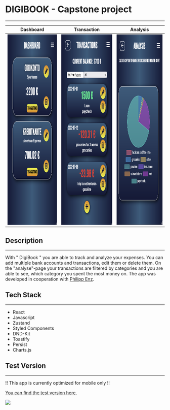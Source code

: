 # DIGIBOOK - Capstone project

---

|                          Dashboard                          |                          Transaction                           |                          Analysis                          |
| :---------------------------------------------------------: | :------------------------------------------------------------: | :--------------------------------------------------------: |
| <img src="public/Dashboard.png" width="375" height="600" /> | <img src="public/Transactions.png" width="375" height="600" /> | <img src="public/Analysis.png" width="375" height="600" /> |

## Description

---

With " DigiBook " you are able to track and analyze your expenses. You can add multiple bank accounts and transactions, edit them or delete them. On the "analyse"-page your transactions are filtered by categories and you are able to see, which category you spent the most money on. The app was developed in cooperation with [Philipp Enz](https://github.com/p-enz).

## Tech Stack

---

-   React
-   Javascript
-   Zustand
-   Styled Components
-   DND-Kit
-   Toastify
-   Persist
-   Charts.js

## Test Version

---

!! This app is currently optimized for mobile only !!

[You can find the test version here.](https://digibook.vercel.app/)

![](public/test_video.gif)
